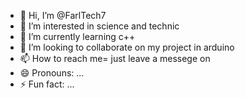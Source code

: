 - 👋 Hi, I’m @FarlTech7
- 👀 I’m interested in science and technic
- 🌱 I’m currently learning c++
- 💞️ I’m looking to collaborate on my project in arduino
- 📫 How to reach me= just leave a messege on
- 😄 Pronouns: ...
- ⚡ Fun fact: ...

<!---
FarlTech7/FarlTech7 is a ✨ special ✨ repository because its `README.md` (this file) appears on your GitHub profile.
You can click the Preview link to take a look at your changes.
--->
